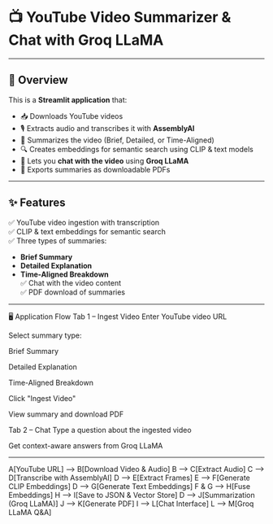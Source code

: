 # 📺 YouTube Video Summarizer & Chat with Groq LLaMA

---

## 📌 Overview

This is a **Streamlit application** that:
- 📥 Downloads YouTube videos
- 🎙 Extracts audio and transcribes it with **AssemblyAI**
- 🧠 Summarizes the video (Brief, Detailed, or Time-Aligned)
- 🔍 Creates embeddings for semantic search using CLIP & text models
- 💬 Lets you **chat with the video** using **Groq LLaMA**
- 📄 Exports summaries as downloadable PDFs

---

## ✨ Features

✅ YouTube video ingestion with transcription  
✅ CLIP & text embeddings for semantic search  
✅ Three types of summaries:
- **Brief Summary**
- **Detailed Explanation**
- **Time-Aligned Breakdown**  
✅ Chat with the video content  
✅ PDF download of summaries  

---

🖥 Application Flow
Tab 1 – Ingest Video
Enter YouTube video URL

Select summary type:

Brief Summary

Detailed Explanation

Time-Aligned Breakdown

Click "Ingest Video"

View summary and download PDF

Tab 2 – Chat
Type a question about the ingested video

Get context-aware answers from Groq LLaMA


---


A[YouTube URL] --> B[Download Video & Audio]
    B --> C[Extract Audio]
    C --> D[Transcribe with AssemblyAI]
    D --> E[Extract Frames]
    E --> F[Generate CLIP Embeddings]
    D --> G[Generate Text Embeddings]
    F & G --> H[Fuse Embeddings]
    H --> I[Save to JSON & Vector Store]
    D --> J[Summarization (Groq LLaMA)]
    J --> K[Generate PDF]
    I --> L[Chat Interface]
    L --> M[Groq LLaMA Q&A]
